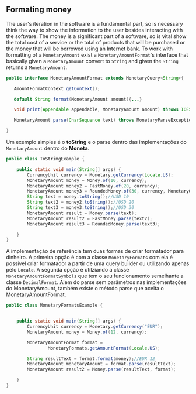 ## Formating money


The user's iteration in the software is a fundamental part, so is necessary think the way to show the information to the user besides interacting with the software. The money is a significant part of a software, so is vital show the total cost of a service or the total of products that will be purchased or the money that will be borrowed using an Internet bank. To work with formatting of a `MonetaryAmount` exist a `MonetaryAmountFormat`'s interface that basically given a `MonetaryAmount` convert to `String` and given the `String` returns a `MonetaryAmount`.



```java
public interface MonetaryAmountFormat extends MonetaryQuery<String>{

   AmountFormatContext getContext();

   default String format(MonetaryAmount amount){...}

   void print(Appendable appendable, MonetaryAmount amount) throws IOException;

   MonetaryAmount parse(CharSequence text) throws MonetaryParseException;

}
```

Um exemplo simples é o **toString** e o parse dentro das implementações do ```MonetaryAmount``` dentro do **Moneta**.


```java
public class ToStrimgExample {

    public static void main(String[] args) {
        CurrencyUnit currency = Monetary.getCurrency(Locale.US);
        MonetaryAmount money = Money.of(10, currency);
        MonetaryAmount money2 = FastMoney.of(20, currency);
        MonetaryAmount money3 = RoundedMoney.of(30, currency, MonetaryOperators.rounding());
        String text = money.toString();//USD 10
        String text2 = money2.toString();//USD 20
        String text3 = money3.toString();//USD 30
        MonetaryAmount result = Money.parse(text);
        MonetaryAmount result2 = FastMoney.parse(text2);
        MonetaryAmount result3 = RoundedMoney.parse(text3);

    }
}
```

A implementação de referência tem duas formas de criar formatador para dinheiro. A primeira opção é com a classe `MonetaryFormats` com ela é possível criar formatador a partir de uma query builder ou utilizando apenas pelo `Locale`. A segunda opção é utilziando a classe `MonetaryAmountFormatSymbols` que tem o seu funcionamento semelhante a classe `DecimalFormat`. Além do parse sem parâmetros nas implementações do MonetaryAmount, também existe o método parse que aceita o MonetaryAmountFormat.


```java
public class MonetaryFormatsExample {


    public static void main(String[] args) {
        CurrencyUnit currency = Monetary.getCurrency("EUR");
        MonetaryAmount money = Money.of(12, currency);

        MonetaryAmountFormat format =
                MonetaryFormats.getAmountFormat(Locale.US);

        String resultText = format.format(money);//EUR 12
        MonetaryAmount monetaryAmount = format.parse(resultText);
        MonetaryAmount result2 = Money.parse(resultText, format);

    }
}
```